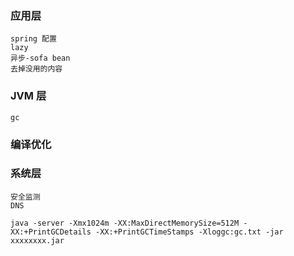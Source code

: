 ### 应用层
    spring 配置
    lazy
    异步-sofa bean
    去掉没用的内容

### JVM 层    
    gc 
    
### 编译优化

### 系统层
    安全监测
    DNS

    java -server -Xmx1024m -XX:MaxDirectMemorySize=512M -XX:+PrintGCDetails -XX:+PrintGCTimeStamps -Xloggc:gc.txt -jar xxxxxxxx.jar
